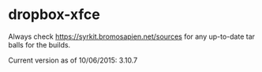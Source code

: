 # dropbox-xfce
Always check https://syrkit.bromosapien.net/sources for any up-to-date tar balls for the builds.

Current version as of 10/06/2015: 3.10.7

